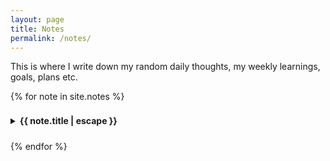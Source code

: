 ```yaml
---
layout: page
title: Notes
permalink: /notes/
---
```


This is where I write down my random daily thoughts, my weekly learnings, goals, plans etc.

{% for note in site.notes %}
<details class="note-item">
  <summary>{{ note.title | escape }}</summary>
  <p class="note-date">Last updated: {{ note.last_modified_at | date: "%B %-d, %Y" }}</p>

    <!-- Display the image if it exists -->
  {% if note.image %}
    <img src="{{ note.image | relative_url }}" alt="{{ note.title | escape }}" class="note-image">
  {% endif %}

  {{ note.content }} <!-- Always show full content -->
</details>
{% endfor %}


<style>
  .note-item {
    margin-bottom: 1rem;
  }
  .note-date {
    font-size: 0.8rem;
    color: #666;
  }
  details summary {
    cursor: pointer;
    font-weight: bold;
    padding: 0.5rem 0;
  }
  details summary:hover {
    color: #0366d6;
  }
</style>

